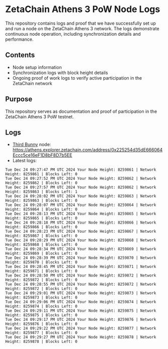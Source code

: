 # ZetaChain Athens 3 PoW Node Logs
This repository contains logs and proof that we have successfully set up and run a node on the ZetaChain Athens 3 network. The logs demonstrate continuous node operation, including synchronization details and performance.

## Contents
- Node setup information
- Synchronization logs with block height details
- Ongoing proof of work logs to verify active participation in the ZetaChain network

## Purpose
This repository serves as documentation and proof of participation in the ZetaChain Athens 3 PoW testnet.

## Logs

- [Third Bunny](https://thirdbunny.xyz/) node: https://athens.explorer.zetachain.com/address/0x225254d35dE666064Eccc5ce16eF1D8bF8D7b5EE
- Latest logs:
```
Tue Dec 24 09:27:47 PM UTC 2024 Your Node Height: 8259861 | Network Height: 8259861 | Blocks Left: 0
Tue Dec 24 09:27:52 PM UTC 2024 Your Node Height: 8259862 | Network Height: 8259862 | Blocks Left: 0
Tue Dec 24 09:27:57 PM UTC 2024 Your Node Height: 8259862 | Network Height: 8259863 | Blocks Left: 1
Tue Dec 24 09:28:02 PM UTC 2024 Your Node Height: 8259863 | Network Height: 8259863 | Blocks Left: 0
Tue Dec 24 09:28:07 PM UTC 2024 Your Node Height: 8259864 | Network Height: 8259864 | Blocks Left: 0
Tue Dec 24 09:28:13 PM UTC 2024 Your Node Height: 8259865 | Network Height: 8259865 | Blocks Left: 0
Tue Dec 24 09:28:18 PM UTC 2024 Your Node Height: 8259866 | Network Height: 8259866 | Blocks Left: 0
Tue Dec 24 09:28:23 PM UTC 2024 Your Node Height: 8259867 | Network Height: 8259867 | Blocks Left: 0
Tue Dec 24 09:28:29 PM UTC 2024 Your Node Height: 8259868 | Network Height: 8259868 | Blocks Left: 0
Tue Dec 24 09:28:34 PM UTC 2024 Your Node Height: 8259869 | Network Height: 8259869 | Blocks Left: 0
Tue Dec 24 09:28:39 PM UTC 2024 Your Node Height: 8259870 | Network Height: 8259870 | Blocks Left: 0
Tue Dec 24 09:28:45 PM UTC 2024 Your Node Height: 8259871 | Network Height: 8259871 | Blocks Left: 0
Tue Dec 24 09:28:50 PM UTC 2024 Your Node Height: 8259872 | Network Height: 8259872 | Blocks Left: 0
Tue Dec 24 09:28:55 PM UTC 2024 Your Node Height: 8259872 | Network Height: 8259872 | Blocks Left: 0
Tue Dec 24 09:29:01 PM UTC 2024 Your Node Height: 8259873 | Network Height: 8259873 | Blocks Left: 0
Tue Dec 24 09:29:06 PM UTC 2024 Your Node Height: 8259874 | Network Height: 8259874 | Blocks Left: 0
Tue Dec 24 09:29:11 PM UTC 2024 Your Node Height: 8259875 | Network Height: 8259875 | Blocks Left: 0
Tue Dec 24 09:29:17 PM UTC 2024 Your Node Height: 8259876 | Network Height: 8259876 | Blocks Left: 0
Tue Dec 24 09:29:22 PM UTC 2024 Your Node Height: 8259877 | Network Height: 8259877 | Blocks Left: 0
Tue Dec 24 09:29:27 PM UTC 2024 Your Node Height: 8259878 | Network Height: 8259878 | Blocks Left: 0
```
